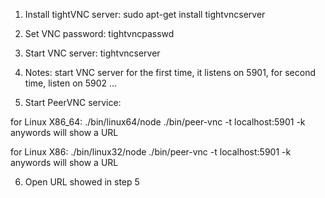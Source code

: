 1. Install tightVNC server: sudo apt-get install tightvncserver

2. Set VNC password: tightvncpasswd

3. Start VNC server: tightvncserver

4. Notes: start VNC server for the first time, it listens on 5901, for second time, listen on 5902 ... 

5. Start PeerVNC service:

for Linux X86_64: ./bin/linux64/node ./bin/peer-vnc -t localhost:5901 -k anywords will show a URL

for Linux X86: ./bin/linux32/node ./bin/peer-vnc -t localhost:5901 -k anywords will show a URL

6. Open URL showed in step 5

